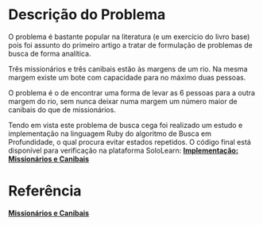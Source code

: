 # Descrição do Problema

O problema é bastante popular na literatura (e um exercício do livro base) pois foi assunto do primeiro artigo a tratar de formulação de problemas de busca de forma analítica.

Três missionários e três canibais estão às margens de um rio. Na mesma margem existe um bote com capacidade para no máximo duas pessoas.

O problema é o de encontrar uma forma de levar as 6 pessoas para a outra margem do rio, sem nunca deixar numa margem um número maior de canibais do que de missionários.

Tendo em vista este problema de busca cega foi realizado um estudo e implementação na linguagem Ruby do algoritmo de 	Busca	em Profundidade, o qual procura evitar estados	repetidos. O código final está disponível para verificação na plataforma SoloLearn: <strong><a href="https://code.sololearn.com/c6HR3j481sYa" title="Missionarios_canibais" target="_blank">Implementação: Missionários e Canibais</a></strong> 


# Referência

<strong><a href="https://slideplayer.com.br/slide/367818/" title="Missionários e Canibais" target="_blank">Missionários e Canibais</a></strong>
